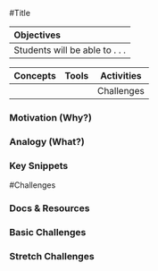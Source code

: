 #Title

| Objectives |
| :--- |
| Students will be able to . . . |

| Concepts | Tools | Activities |
| :---: | :---: | :---: |
|  | | Challenges |

### Motivation (Why?)

### Analogy (What?)

### Key Snippets

#Challenges

### Docs & Resources

### Basic Challenges

### Stretch Challenges
